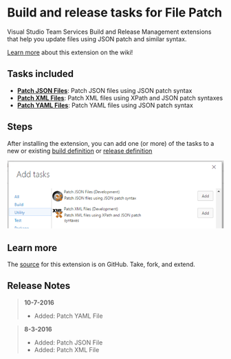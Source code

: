 # Build and release tasks for File Patch

Visual Studio Team Services Build and Release Management extensions that help you update files using JSON patch and similar syntax.

[Learn more](https://github.com/geeklearningio/gl-vsts-tasks-file-patch/wiki) about this extension on the wiki!

## Tasks included

* **[Patch JSON Files](https://github.com/geeklearningio/gl-vsts-tasks-file-patch/wiki/Patch-JSON-Files)**: Patch JSON files using JSON patch syntax
* **[Patch XML Files](https://github.com/geeklearningio/gl-vsts-tasks-file-patch/wiki/Patch-XML-Files)**: Patch XML files using XPath and JSON patch syntaxes
* **[Patch YAML Files](https://github.com/geeklearningio/gl-vsts-tasks-file-patch/wiki/Patch-YAML-Files)**: Patch YAML files using JSON patch syntax

## Steps

After installing the extension, you can add one (or more) of the tasks to a new or existing [build definition](https://www.visualstudio.com/en-us/docs/build/define/create) or [release definition](https://www.visualstudio.com/en-us/docs/release/author-release-definition/more-release-definition)

![add-task](Screenshots/Add-Tasks.png)

## Learn more

The [source](https://github.com/geeklearningio/gl-vsts-tasks-file-patch) for this extension is on GitHub. Take, fork, and extend.

## Release Notes

> **10-7-2016**
> - Added: Patch YAML File

> **8-3-2016**
> - Added: Patch JSON File
> - Added: Patch XML File
